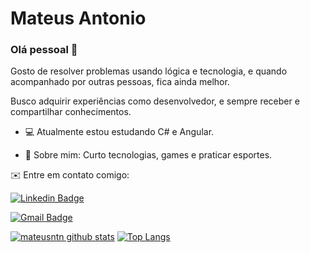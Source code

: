 # Mateus Antonio

### Olá pessoal 👋

Gosto de resolver problemas usando lógica e tecnologia, e quando acompanhado por outras pessoas, fica ainda melhor.

Busco adquirir experiências como desenvolvedor, e sempre receber e compartilhar conhecimentos.

- 💻 Atualmente estou estudando C# e Angular.

- 💬 Sobre mim: Curto tecnologias, games e praticar esportes.

✉️ Entre em contato comigo:

[![Linkedin Badge](https://img.shields.io/badge/-MateusAntonio-blue?style=flat-square&logo=Linkedin&logoColor=white&link=https://www.linkedin.com/in/mateusantonio-/)](https://www.linkedin.com/in/mateusantonio-/)

[![Gmail Badge](https://img.shields.io/badge/-mateusantoniodev@gmail.com-c14438?style=flat-square&logo=Gmail&logoColor=white&link=mailto:mateusantoniodev@gmail.com)](mailto:mateusantoniodev@gmail.com)


[![mateusntn github stats](https://github-readme-stats.vercel.app/api?username=mateusntn&show_icons=true&theme=onedark)](https://github.com/mateusntn) 
[![Top Langs](https://github-readme-stats.vercel.app/api/top-langs/?username=mateusntn&layout=compact&theme=onedark)](https://github.com/mateusntn)
